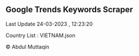 

## Google Trends Keywords Scraper 
 
Last Update 24-03-2023 , 12:23:20

Country List :
VIETNAM.json



© Abdul Muttaqin 
